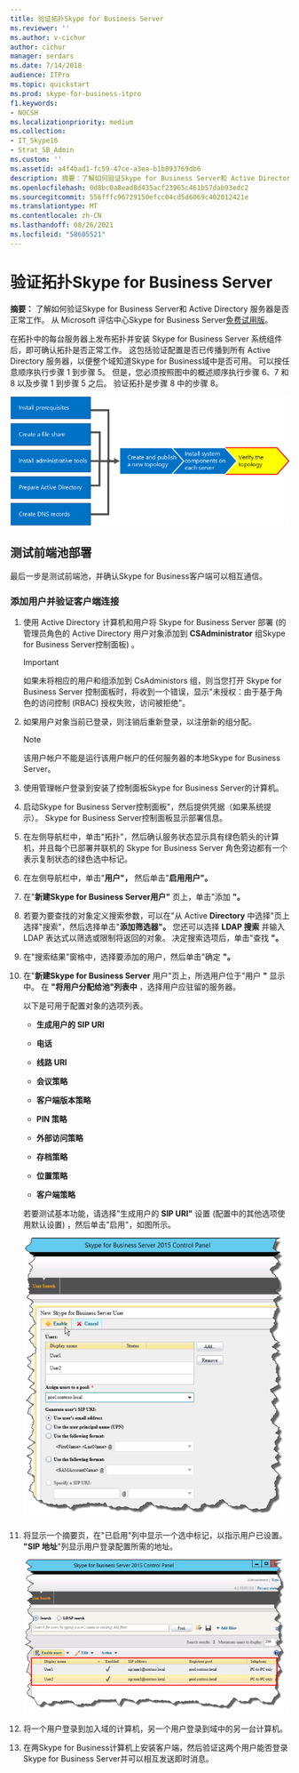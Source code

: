 ```yaml
---
title: 验证拓扑Skype for Business Server
ms.reviewer: ''
ms.author: v-cichur
author: cichur
manager: serdars
ms.date: 7/14/2018
audience: ITPro
ms.topic: quickstart
ms.prod: skype-for-business-itpro
f1.keywords:
- NOCSH
ms.localizationpriority: medium
ms.collection:
- IT_Skype16
- Strat_SB_Admin
ms.custom: ''
ms.assetid: a4f4bad1-fc59-47ce-a3ea-b1b893769db6
description: 摘要：了解如何验证Skype for Business Server和 Active Directory 服务器是否按预期工作。 从 Microsoft 评估Skype for Business Server下载免费试用版 https://www.microsoft.com/evalcenter/evaluate-skype-for-business-server ：。
ms.openlocfilehash: 0d8bc0a8ead8d435acf23965c461b57dab93edc2
ms.sourcegitcommit: 556fffc96729150efcc04cd5d6069c402012421e
ms.translationtype: MT
ms.contentlocale: zh-CN
ms.lasthandoff: 08/26/2021
ms.locfileid: "58605521"
---
```

# <a name="verify-the-topology-in-skype-for-business-server"></a>验证拓扑Skype for Business Server
 
**摘要：** 了解如何验证Skype for Business Server和 Active Directory 服务器是否正常工作。 从 Microsoft 评估中心Skype for Business Server[免费试用版](https://www.microsoft.com/evalcenter/evaluate-skype-for-business-server)。
  
在拓扑中的每台服务器上发布拓扑并安装 Skype for Business Server 系统组件后，即可确认拓扑是否正常工作。 这包括验证配置是否已传播到所有 Active Directory 服务器，以便整个域知道Skype for Business域中是否可用。 可以按任意顺序执行步骤 1 到步骤 5。 但是，您必须按照图中的概述顺序执行步骤 6、7 和 8 以及步骤 1 到步骤 5 之后。 验证拓扑是步骤 8 中的步骤 8。
  
![概述图表。](../../media/c8698b53-1282-4978-a9a6-ca3f7a778f60.png)
  
## <a name="test-the-front-end-pool-deployment"></a>测试前端池部署

最后一步是测试前端池，并确认Skype for Business客户端可以相互通信。 
  
### <a name="add-users-and-verify-client-connectivity"></a>添加用户并验证客户端连接

1. 使用 Active Directory 计算机和用户将 Skype for Business Server 部署 (的管理员角色的 Active Directory 用户对象添加到 **CSAdministrator** 组Skype for Business Server控制面板) 。
    
    > [!IMPORTANT]
    > 如果未将相应的用户和组添加到 CsAdministors 组，则当您打开 Skype for Business Server 控制面板时，将收到一个错误，显示"未授权：由于基于角色的访问控制 (RBAC) 授权失败，访问被拒绝"。 
  
2. 如果用户对象当前已登录，则注销后重新登录，以注册新的组分配。
    
    > [!NOTE]
    > 该用户帐户不能是运行该用户帐户的任何服务器的本地Skype for Business Server。 
  
3. 使用管理帐户登录到安装了控制面板Skype for Business Server的计算机。
    
4. 启动Skype for Business Server控制面板"，然后提供凭据（如果系统提示）。 Skype for Business Server控制面板显示部署信息。
    
5. 在左侧导航栏中，单击"拓扑"，然后确认服务状态显示具有绿色箭头的计算机，并且每个已部署并联机的 Skype for Business Server 角色旁边都有一个表示复制状态的绿色选中标记。 
    
6. 在左侧导航栏中，单击"**用户"，** 然后单击"**启用用户"。** 
    
7. 在"**新建Skype for Business Server用户"** 页上，单击"添加 **"。**
    
8. 若要为要查找的对象定义搜索参数，可以在"从 Active **Directory** 中选择"页上选择"搜索"，然后选择单击"**添加筛选器"。**  您还可以选择 **LDAP 搜索** 并输入 LDAP 表达式以筛选或限制将返回的对象。 决定搜索选项后，单击"查找 **"。**
    
9. 在"搜索结果"窗格中，选择要添加的用户，然后单击"确定 **"。**
    
10. 在"**新建Skype for Business Server** 用户"页上，所选用户位于"用户 **"** 显示中。 在 **"将用户分配给池"列表中** ，选择用户应驻留的服务器。
    
    以下是可用于配置对象的选项列表。
    
    - **生成用户的 SIP URI**
    
    - **电话**
    
    - **线路 URI**
    
    - **会议策略**
    
    - **客户端版本策略**
    
    - **PIN 策略**
    
    - **外部访问策略**
    
    - **存档策略**
    
    - **位置策略**
    
    - **客户端策略**
    
    若要测试基本功能，请选择"生成用户的 **SIP URI"** 设置 (配置中的其他选项使用默认设置) ，然后单击"启用"，如图所示。 
    
     ![在"控制面板"中启用用户。](../../media/7ee8717d-9a1f-4864-8f45-71071c88878f.png)
  
11. 将显示一个摘要页，在"已启用"列中显示一个选中标记，以指示用户已设置。 **"SIP 地址**"列显示用户登录配置所需的地址。
    
     ![添加到控制面板Skype for Business Server用户。](../../media/8960548a-8d6d-44c5-bc01-6f9fb11b7588.png)
  
12. 将一个用户登录到加入域的计算机，另一个用户登录到域中的另一台计算机。
    
13. 在两Skype for Business计算机上安装客户端，然后验证这两个用户能否登录 Skype for Business Server并可以相互发送即时消息。
    

